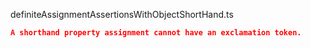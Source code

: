 definiteAssignmentAssertionsWithObjectShortHand.ts
```json
A shorthand property assignment cannot have an exclamation token.
```
